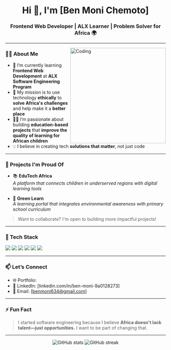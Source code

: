 <!-- GitHub Profile README Template -->

<h1 align="center">Hi 👋, I'm [Ben Moni Chemoto]</h1>
<h3 align="center">Frontend Web Developer | ALX Learner | Problem Solver for Africa 🌍</h3>

---

<img align="right" alt="Coding" width="300" src="https://media.giphy.com/media/qgQUggAC3Pfv687qPC/giphy.gif">

### 👨‍💻 About Me

- 🌱 I’m currently learning **Frontend Web Development** at **ALX Software Engineering Program**
- 🎯 My mission is to use technology **ethically** to **solve Africa's challenges** and help make it a **better place**
- 👨‍🎓 I’m passionate about building **education-based projects** that **improve the quality of learning for African children**
- 💡 I believe in creating tech **solutions that matter**, not just code

---

### 💼 Projects I'm Proud Of

- 📚 **EduTech Africa**  
  *A platform that connects children in underserved regions with digital learning tools*

- 🌱 **Green Learn**  
  *A learning portal that integrates environmental awareness with primary school curriculum*

> Want to collaborate? I'm open to building more impactful projects!

---

### 🧰 Tech Stack

<p>
  <img src="https://img.shields.io/badge/HTML5-E34F26?style=for-the-badge&logo=html5&logoColor=white"/>
  <img src="https://img.shields.io/badge/CSS3-1572B6?style=for-the-badge&logo=css3&logoColor=white"/>
  <img src="https://img.shields.io/badge/JavaScript-F7DF1E?style=for-the-badge&logo=javascript&logoColor=black"/>
  <img src="https://img.shields.io/badge/React-20232A?style=for-the-badge&logo=react&logoColor=61DAFB"/>
  <img src="https://img.shields.io/badge/Git-F05032?style=for-the-badge&logo=git&logoColor=white"/>
  <img src="https://img.shields.io/badge/Linux-FCC624?style=for-the-badge&logo=linux&logoColor=black"/>
</p>

---

### 📫 Let’s Connect

- 🌐 Portfolio: 
- 💼 LinkedIn: [linkedin.com/in/ben-moni-9a0128273]
- 📧 Email: [benmoni634@gmail.com]

---

### ⚡ Fun Fact

> I started software engineering because I believe **Africa doesn't lack talent—just opportunities.** I want to be part of changing that.

---

<!-- GitHub Stats (Optional) -->
<p align="center">
  <img src="https://github-readme-stats.vercel.app/api?username=YourGitHubUsername&show_icons=true&theme=github_dark" alt="GitHub stats"/>
  <img src="https://github-readme-streak-stats.herokuapp.com/?user=YourGitHubUsername&theme=github-dark" alt="GitHub streak"/>
</p>
